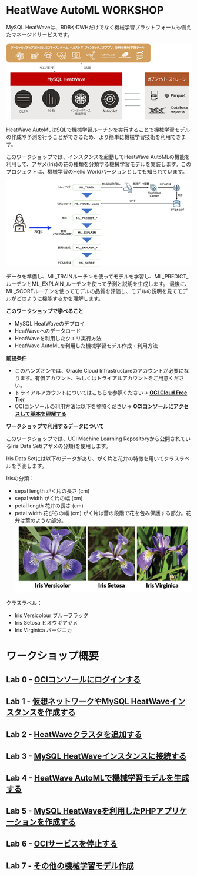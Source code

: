 # HeatWave AutoML WORKSHOP

MySQL HeatWaveは、RDBやDWHだけでなく機械学習プラットフォームも備えたマネージドサービスです。

![heatwave_overview](./heatwave_overview.png)

HeatWave AutoMLはSQLで機械学習ルーチンを実行することで機械学習モデルの作成や予測を行うことができるため、より簡単に機械学習技術を利用できます。

このワークショップでは、インスタンスを起動してHeatWave AutoMLの機能を利用して、アヤメ(Iris)の花の種類を分類する機械学習モデルを実装します。このプロジェクトは、機械学習のHello Worldバージョンとしても知られています。

![heatwave_automl_overview](./heatwave_automl_overview.png)

データを準備し、ML_TRAINルーチンを使ってモデルを学習し、ML_PREDICT_ルーチンとML_EXPLAIN_ルーチンを使って予測と説明を生成します。
最後に、ML_SCOREルーチンを使ってモデルの品質を評価し、モデルの説明を見てモデルがどのように機能するかを理解します。

**このワークショップで学べること**
-	MySQL HeatWaveのデプロイ
-	HeatWaveへのデータロード
-	HeatWaveを利用したクエリ実行方法
-	HeatWave AutoMLを利用した機械学習モデル作成・利用方法


**前提条件**
-  このハンズオンでは、Oracle Cloud Infrastructureのアカウントが必要になります。有償アカウント、もしくはトライアルアカウントをご用意ください。
-  トライアルアカウントについてはこちらを参照ください-> **[OCI Cloud Free Tier](https://www.oracle.com/jp/cloud/free/)**
-  OCIコンソールの利用方法は以下を参照ください-> **[OCIコンソールにアクセスして基本を理解する](https://oracle-japan.github.io/ocitutorials/beginners/getting-started/)**

**ワークショップで利用するデータについて**

このワークショップでは、UCI Machine Learning Repositoryから公開されているIris Data Set(アヤメの分類)を使用します。

Iris Data Setには以下のデータがあり、がく片と花弁の特徴を用いてクラスラベルを予測します。

Irisの分類：
-  sepal length がく片の長さ (cm)
-  sepal width  がく片の幅 (cm)
-  petal length 花弁の長さ (cm)
-  petal width  花びらの幅 (cm)
がく片は蕾の段階で花を包み保護する部分。花弁は葉のような部分。
![Iris画像](./iris-flowers.png)

クラスラベル：
-  Iris Versicolour ブルーフラッグ
-  Iris Setosa      ヒオウギアヤメ
-  Iris Virginica   バージニカ



# ワークショップ概要

## Lab 0 - [OCIコンソールにログインする](./lab0/readme.md)

## Lab 1 - [仮想ネットワークやMySQL HeatWaveインスタンスを作成する](./lab1/readme.md)

## Lab 2 - [HeatWaveクラスタを追加する](./lab2/readme.md)

## Lab 3 - [MySQL HeatWaveインスタンスに接続する](./lab3/readme.md)

## Lab 4 - [HeatWave AutoMLで機械学習モデルを生成する](./lab4/readme.md)

## Lab 5 - [MySQL HeatWaveを利用したPHPアプリケーションを作成する](./lab5/readme.md)

## Lab 6 - [OCIサービスを停止する](./lab6/readme.md)

## Lab 7 - [その他の機械学習モデル作成](./lab7/readme.md)


